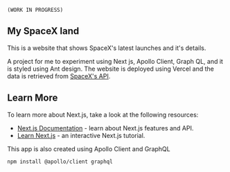 `(WORK IN PROGRESS)`

## My SpaceX land

This is a website that shows SpaceX's latest launches and it's details. 

A project for me to experiment using Next js, Apollo Client, Graph QL, and it is styled using Ant design. The website is deployed using Vercel and the data is retrieved from [SpaceX's API](https://github.com/SpaceXLand). 


## Learn More

To learn more about Next.js, take a look at the following resources:

- [Next.js Documentation](https://nextjs.org/docs) - learn about Next.js features and API.
- [Learn Next.js](https://nextjs.org/learn) - an interactive Next.js tutorial.

This app is also created using Apollo Client and GraphQL
```bash
npm install @apollo/client graphql
```
